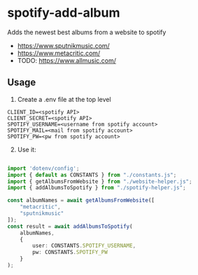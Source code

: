 # spotify-add-album
Adds the newest best albums from a website to spotify

* https://www.sputnikmusic.com/
* https://www.metacritic.com/
* TODO: https://www.allmusic.com/

## Usage

1. Create a .env file at the top level

```env
CLIENT_ID=<spotify API>
CLIENT_SECRET=<spotify API>
SPOTIFY_USERNAME=<username from spotify account>
SPOTIFY_MAIL=<mail from spotify account>
SPOTIFY_PW=<pw from spotify account>
```

2. Use it:
```typescript

import 'dotenv/config';
import { default as CONSTANTS } from "./constants.js";
import { getAlbumsFromWebsite } from "./website-helper.js";
import { addAlbumsToSpotify } from "./spotify-helper.js";

const albumNames = await getAlbumsFromWebsite([
    "metacritic",
    "sputnikmusic"
]);
const result = await addAlbumsToSpotify(
    albumNames,
    {
        user: CONSTANTS.SPOTIFY_USERNAME,
        pw: CONSTANTS.SPOTIFY_PW
    }
);

```